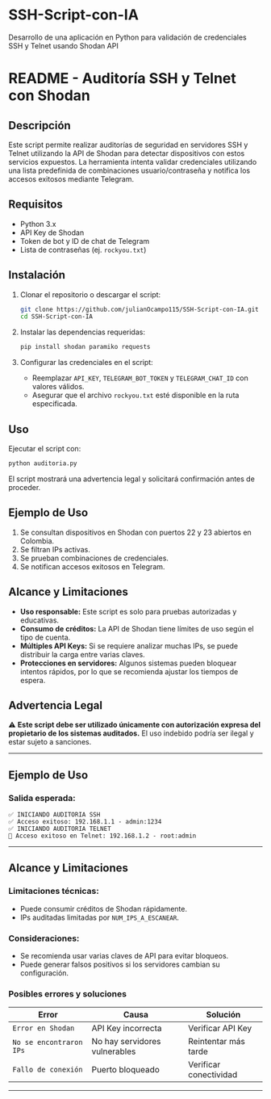 # SSH-Script-con-IA
Desarrollo de una aplicación en Python para validación de credenciales  SSH y Telnet usando Shodan API


# README - Auditoría SSH y Telnet con Shodan

## Descripción

Este script permite realizar auditorías de seguridad en servidores SSH y Telnet utilizando la API de Shodan para detectar dispositivos con estos servicios expuestos. La herramienta intenta validar credenciales utilizando una lista predefinida de combinaciones usuario/contraseña y notifica los accesos exitosos mediante Telegram.

## Requisitos

- Python 3.x
- API Key de Shodan
- Token de bot y ID de chat de Telegram
- Lista de contraseñas (ej. `rockyou.txt`)

## Instalación

1. Clonar el repositorio o descargar el script:

   ```sh
   git clone https://github.com/julianOcampo115/SSH-Script-con-IA.git
   cd SSH-Script-con-IA
   ```

2. Instalar las dependencias requeridas:

   ```sh
   pip install shodan paramiko requests
   ```

3. Configurar las credenciales en el script:

   - Reemplazar `API_KEY`, `TELEGRAM_BOT_TOKEN` y `TELEGRAM_CHAT_ID` con valores válidos.
   - Asegurar que el archivo `rockyou.txt` esté disponible en la ruta especificada.

## Uso

Ejecutar el script con:

```sh
python auditoria.py
```

El script mostrará una advertencia legal y solicitará confirmación antes de proceder.

## Ejemplo de Uso

1. Se consultan dispositivos en Shodan con puertos 22 y 23 abiertos en Colombia.
2. Se filtran IPs activas.
3. Se prueban combinaciones de credenciales.
4. Se notifican accesos exitosos en Telegram.

## Alcance y Limitaciones

- **Uso responsable:** Este script es solo para pruebas autorizadas y educativas.
- **Consumo de créditos:** La API de Shodan tiene límites de uso según el tipo de cuenta.
- **Múltiples API Keys:** Si se requiere analizar muchas IPs, se puede distribuir la carga entre varias claves.
- **Protecciones en servidores:** Algunos sistemas pueden bloquear intentos rápidos, por lo que se recomienda ajustar los tiempos de espera.

## Advertencia Legal

⚠️ **Este script debe ser utilizado únicamente con autorización expresa del propietario de los sistemas auditados.** El uso indebido podría ser ilegal y estar sujeto a sanciones.




---

## Ejemplo de Uso
### Salida esperada:
```
✅ INICIANDO AUDITORIA SSH
✅ Acceso exitoso: 192.168.1.1 - admin:1234
✅ INICIANDO AUDITORIA TELNET
🚀 Acceso exitoso en Telnet: 192.168.1.2 - root:admin
```
---

## Alcance y Limitaciones
### Limitaciones técnicas:
- Puede consumir créditos de Shodan rápidamente.
- IPs auditadas limitadas por `NUM_IPS_A_ESCANEAR`.

### Consideraciones:
- Se recomienda usar varias claves de API para evitar bloqueos.
- Puede generar falsos positivos si los servidores cambian su configuración.


### Posibles errores y soluciones
| Error | Causa | Solución |
|--------|------------|-------------|
| `Error en Shodan` | API Key incorrecta | Verificar API Key |
| `No se encontraron IPs` | No hay servidores vulnerables | Reintentar más tarde |
| `Fallo de conexión` | Puerto bloqueado | Verificar conectividad |

---


